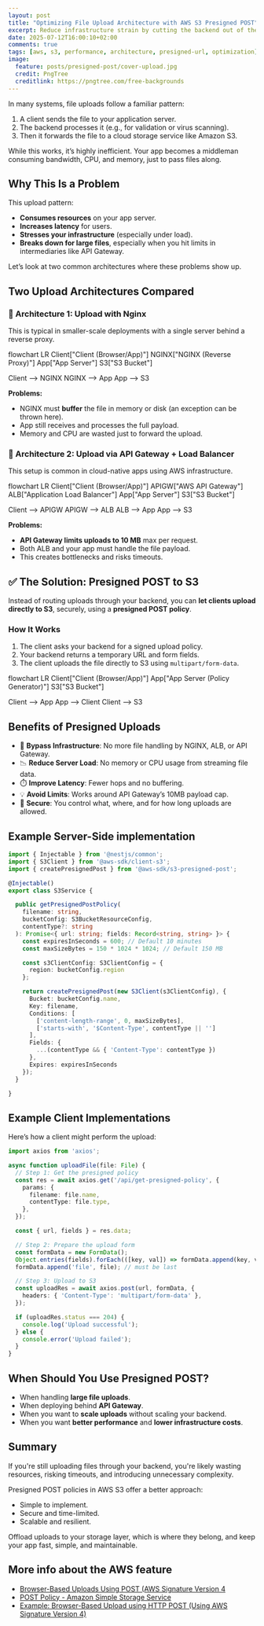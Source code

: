 ```yaml
---
layout: post
title: "Optimizing File Upload Architecture with AWS S3 Presigned POST"
excerpt: Reduce infrastructure strain by cutting the backend out of the upload path.
date: 2025-07-12T16:00:10+02:00
comments: true
tags: [aws, s3, performance, architecture, presigned-url, optimization]
image:
  feature: posts/presigned-post/cover-upload.jpg
  credit: PngTree
  creditlink: https://pngtree.com/free-backgrounds
---
```


In many systems, file uploads follow a familiar pattern:

1. A client sends the file to your application server.
2. The backend processes it (e.g., for validation or virus scanning).
3. Then it forwards the file to a cloud storage service like Amazon S3.

While this works, it’s highly inefficient. Your app becomes a middleman consuming bandwidth, CPU, and memory, just to pass files along.

## Why This Is a Problem

This upload pattern:

- **Consumes resources** on your app server.
- **Increases latency** for users.
- **Stresses your infrastructure** (especially under load).
- **Breaks down for large files**, especially when you hit limits in intermediaries like API Gateway.

Let’s look at two common architectures where these problems show up.

## Two Upload Architectures Compared

### 🔸 Architecture 1: Upload with Nginx

This is typical in smaller-scale deployments with a single server behind a reverse proxy.

<div class="mermaid">
flowchart LR
  Client["Client (Browser/App)"]
  NGINX["NGINX (Reverse Proxy)"]
  App["App Server"]
  S3["S3 Bucket"]

  Client --> NGINX
  NGINX --> App
  App --> S3
</div>

**Problems:**

- NGINX must **buffer** the file in memory or disk (an exception can be thrown here).
- App still receives and processes the full payload.
- Memory and CPU are wasted just to forward the upload.

### 🔸 Architecture 2: Upload via API Gateway + Load Balancer

This setup is common in cloud-native apps using AWS infrastructure.

<div class="mermaid">
flowchart LR
  Client["Client (Browser/App)"]
  APIGW["AWS API Gateway"]
  ALB["Application Load Balancer"]
  App["App Server"]
  S3["S3 Bucket"]

  Client --> APIGW
  APIGW --> ALB
  ALB --> App
  App --> S3
</div>

**Problems:**

- **API Gateway limits uploads to 10 MB** max per request.
- Both ALB and your app must handle the file payload.
- This creates bottlenecks and risks timeouts.

## ✅ The Solution: Presigned POST to S3

Instead of routing uploads through your backend, you can **let clients upload directly to S3**, securely, using a **presigned POST policy**.

### How It Works

1. The client asks your backend for a signed upload policy.
2. Your backend returns a temporary URL and form fields.
3. The client uploads the file directly to S3 using `multipart/form-data`.

<div class="mermaid">
flowchart LR
  Client["Client (Browser/App)"]
  App["App Server (Policy Generator)"]
  S3["S3 Bucket"]

  Client --> App
  App --> Client
  Client --> S3
</div>

## Benefits of Presigned Uploads

- 🚀 **Bypass Infrastructure**: No more file handling by NGINX, ALB, or API Gateway.
- 📉 **Reduce Server Load**: No memory or CPU usage from streaming file data.
- ⏱️ **Improve Latency**: Fewer hops and no buffering.
- 💡 **Avoid Limits**: Works around API Gateway’s 10MB payload cap.
- 🔐 **Secure**: You control what, where, and for how long uploads are allowed.

## Example Server-Side implementation

```typescript
import { Injectable } from '@nestjs/common';
import { S3Client } from '@aws-sdk/client-s3';
import { createPresignedPost } from '@aws-sdk/s3-presigned-post';

@Injectable()
export class S3Service {

  public getPresignedPostPolicy(
    filename: string,
    bucketConfig: S3BucketResourceConfig,
    contentType?: string
  ): Promise<{ url: string; fields: Record<string, string> }> {
    const expiresInSeconds = 600; // Default 10 minutes
    const maxSizeBytes = 150 * 1024 * 1024; // Default 150 MB

    const s3ClientConfig: S3ClientConfig = {
      region: bucketConfig.region
    };

    return createPresignedPost(new S3Client(s3ClientConfig), {
      Bucket: bucketConfig.name,
      Key: filename,
      Conditions: [
        ['content-length-range', 0, maxSizeBytes],
        ['starts-with', '$Content-Type', contentType || '']
      ],
      Fields: {
        ...(contentType && { 'Content-Type': contentType })
      },
      Expires: expiresInSeconds
    });
  }

}
```

## Example Client Implementations

Here’s how a client might perform the upload:

```typescript
import axios from 'axios';

async function uploadFile(file: File) {
  // Step 1: Get the presigned policy
  const res = await axios.get('/api/get-presigned-policy', {
    params: {
      filename: file.name,
      contentType: file.type,
    },
  });

  const { url, fields } = res.data;

  // Step 2: Prepare the upload form
  const formData = new FormData();
  Object.entries(fields).forEach(([key, val]) => formData.append(key, val as string));
  formData.append('file', file); // must be last

  // Step 3: Upload to S3
  const uploadRes = await axios.post(url, formData, {
    headers: { 'Content-Type': 'multipart/form-data' },
  });

  if (uploadRes.status === 204) {
    console.log('Upload successful');
  } else {
    console.error('Upload failed');
  }
}
```

## When Should You Use Presigned POST?

- When handling **large file uploads**.
- When deploying behind **API Gateway**.
- When you want to **scale uploads** without scaling your backend.
- When you want **better performance** and **lower infrastructure costs**.

## Summary

If you're still uploading files through your backend, you're likely wasting resources, risking timeouts, and introducing unnecessary complexity.

Presigned POST policies in AWS S3 offer a better approach:

- Simple to implement.
- Secure and time-limited.
- Scalable and resilient.

Offload uploads to your storage layer, which is where they belong, and keep your app fast, simple, and maintainable.

## More info about the AWS feature

- [Browser-Based Uploads Using POST (AWS Signature Version 4](https://docs.aws.amazon.com/AmazonS3/latest/API/sigv4-UsingHTTPPOST.html)
- [POST Policy - Amazon Simple Storage Service](https://docs.aws.amazon.com/AmazonS3/latest/API/sigv4-HTTPPOSTConstructPolicy.html)
- [Example: Browser-Based Upload using HTTP POST (Using AWS Signature Version 4)](https://docs.aws.amazon.com/AmazonS3/latest/API/sigv4-post-example.html)
